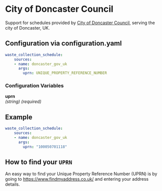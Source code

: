 # City of Doncaster Council

Support for schedules provided by [City of Doncaster Council](https://www.doncaster.gov.uk/services/bins-recycling-waste), serving the city of Doncaster, UK.

## Configuration via configuration.yaml

```yaml
waste_collection_schedule:
    sources:
    - name: doncaster_gov_uk
      args:
        uprn: UNIQUE_PROPERTY_REFERENCE_NUMBER
```

### Configuration Variables
**uprn**  
*(string) (required)*

## Example

```yaml
waste_collection_schedule:
    sources:
    - name: doncaster_gov_uk
      args:
        uprn: "100050701118"
```

## How to find your `UPRN`

An easy way to find your Unique Property Reference Number (UPRN) is by going to <https://www.findmyaddress.co.uk/> and entering your address details.